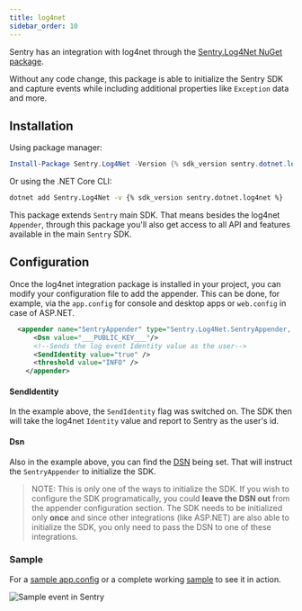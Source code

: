 ```yaml
---
title: log4net
sidebar_order: 10
---
```


Sentry has an integration with log4net through the  [Sentry.Log4Net NuGet package](https://www.nuget.org/packages/Sentry.Log4Net).

Without any code change, this package is able to initialize the Sentry SDK and capture events while including additional properties like `Exception` data and more.


## Installation

Using package manager:

```powershell
Install-Package Sentry.Log4Net -Version {% sdk_version sentry.dotnet.log4net %}
```

Or using the .NET Core CLI:

```sh
dotnet add Sentry.Log4Net -v {% sdk_version sentry.dotnet.log4net %}
```

This package extends `Sentry` main SDK. That means besides the log4net `Appender`, through this package you'll also get access to all API and features available in the main `Sentry` SDK.

## Configuration

Once the log4net integration package is installed in your project, you can modify your configuration file to add the appender.
This can be done, for example, via the `app.config` for console and desktop apps or `web.config` in case of ASP.NET.

```xml
  <appender name="SentryAppender" type="Sentry.Log4Net.SentryAppender, Sentry.Log4Net">
      <Dsn value="___PUBLIC_KEY___"/>
      <!--Sends the log event Identity value as the user-->
      <SendIdentity value="true" />
      <threshold value="INFO" />
    </appender>
```

#### SendIdentity

In the example above, the `SendIdentity` flag was switched on. The SDK then will take the log4net `Identity` value and report to Sentry as the user's id.

#### Dsn

Also in the example above, you can find the [DSN](https://docs.sentry.io/quickstart/#configure-the-dsn) being set. That will instruct the `SentryAppender` to initialize the SDK.

> NOTE:
This is only one of the ways to initialize the SDK. If you wish to configure the SDK programatically, you could **leave the DSN out** from the appender configuration section. The SDK needs to be initialized only **once** and since other integrations (like ASP.NET) are also able to initialize the SDK, you only need to pass the DSN to one of these integrations.


### Sample

For a [sample app.config](https://github.com/getsentry/sentry-dotnet/blob/master/samples/Sentry.Samples.Log4Net/app.config) or a complete working [sample](https://github.com/getsentry/sentry-dotnet/tree/master/samples/Sentry.Samples.Log4Net) to see it in action.

![Sample event in Sentry](https://github.com/getsentry/sentry-dotnet/blob/master/samples/Sentry.Samples.Log4Net/.assets/log4net-sample.gif?raw=true)
